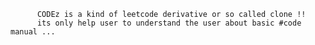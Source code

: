           CODEz is a kind of leetcode derivative or so called clone !! 
          its only help user to understand the user about basic #code manual ... 
          
